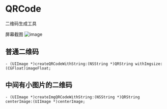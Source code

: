 # QRCode
二维码生成工具

屏幕截图
![image]()

## 普通二维码
```objc
- (UIImage *)createQRCodeWithString:(NSString *)QRString withImgsize:(CGFloat)imageFloat;
```
## 中间有小图片的二维码
```objc
- (UIImage *)createImgQRCodeWithString:(NSString *)QRString centerImage:(UIImage *)centerImage;
```
